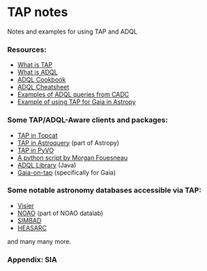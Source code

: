 # TAP notes
Notes and examples for using TAP and ADQL

### Resources:
- [What is TAP](http://www.ivoa.net/documents/TAP/)
- [What is ADQL](http://www.ivoa.net/documents/ADQL/)
- [ADQL Cookbook](https://www.gaia.ac.uk/data/gaia-data-release-1/adql-cookbook)
- [ADQL Cheatsheet](http://docs.g-vo.org/adqlref/adqlref.pdf)
- [Examples of ADQL queries from CADC](http://www.cadc-ccda.hia-iha.nrc-cnrc.gc.ca/en/doc/tap/)
- [Example of using TAP for Gaia in Astropy](https://gea.esac.esa.int/archive-help/tutorials/python_cluster/index.html)

### Some TAP/ADQL-Aware clients and packages:
- [TAP in Topcat](http://www.star.bris.ac.uk/~mbt/topcat/sun253/TapTableLoadDialog.html)
- [TAP in Astroquery](http://astroquery.readthedocs.io/en/latest/utils/tap.html) (part of Astropy)
- [TAP in PyVO](https://pyvo.readthedocs.io/en/latest/#data-access)
- [A python script by Morgan Fouesneau](https://github.com/mfouesneau/tap)
- [ADQL Library](http://cdsportal.u-strasbg.fr/adqltuto/) (Java)
- [Gaia-on-tap](https://github.com/andycasey/gaia-on-tap/) (specifically for Gaia)

### Some notable astronomy databases accessible via TAP:
- [Visier](http://tapvizier.u-strasbg.fr/adql/)
- [NOAO](https://datalab.noao.edu/decals/dataAccess.php) (part of NOAO datalab)
- [SIMBAD](http://simbad.u-strasbg.fr/simbad/sim-tap)
- [HEASARC](https://heasarc.gsfc.nasa.gov/docs/archive/vo/)

and many many more. 

### Appendix: SIA
